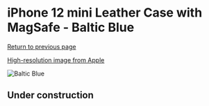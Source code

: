 # iPhone 12 mini Leather Case with MagSafe - Baltic Blue

[Return to previous page](/iphone_12)

[High-resolution image from Apple](https://store.storeimages.cdn-apple.com/8756/as-images.apple.com/is/MHKE3?wid=4500&hei=4500&fmt=png)

<div style="width: 500px"><img src="/everyphone/MHKE3.png" alt="Baltic Blue"></div>

## Under construction
